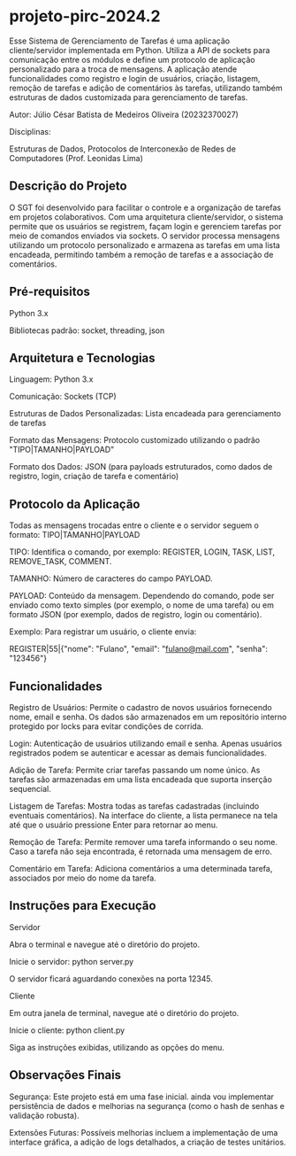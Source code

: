 # projeto-pirc-2024.2
Esse Sistema de Gerenciamento de Tarefas é uma aplicação cliente/servidor implementada em Python. Utiliza a API de sockets para comunicação entre os módulos e define um protocolo de aplicação personalizado para a troca de mensagens. A aplicação atende funcionalidades como registro e login de usuários, criação, listagem, remoção de tarefas e adição de comentários às tarefas, utilizando também estruturas de dados customizada para gerenciamento de tarefas.

Autor:
Júlio César Batista de Medeiros Oliveira (20232370027)

Disciplinas:

Estruturas de Dados, Protocolos de Interconexão de Redes de Computadores (Prof. Leonidas Lima)

## Descrição do Projeto

O SGT foi desenvolvido para facilitar o controle e a organização de tarefas em projetos colaborativos. Com uma arquitetura cliente/servidor, o sistema permite que os usuários se registrem, façam login e gerenciem tarefas por meio de comandos enviados via sockets. O servidor processa mensagens utilizando um protocolo personalizado e armazena as tarefas em uma lista encadeada, permitindo também a remoção de tarefas e a associação de comentários.

## Pré-requisitos
Python 3.x

Bibliotecas padrão: socket, threading, json

## Arquitetura e Tecnologias

Linguagem: Python 3.x

Comunicação: Sockets (TCP)

Estruturas de Dados Personalizadas: Lista encadeada para gerenciamento de tarefas

Formato das Mensagens: Protocolo customizado utilizando o padrão "TIPO|TAMANHO|PAYLOAD"

Formato dos Dados: JSON (para payloads estruturados, como dados de registro, login, criação de tarefa e comentário)

## Protocolo da Aplicação

Todas as mensagens trocadas entre o cliente e o servidor seguem o formato: TIPO|TAMANHO|PAYLOAD

TIPO: Identifica o comando, por exemplo: REGISTER, LOGIN, TASK, LIST, REMOVE_TASK, COMMENT.

TAMANHO: Número de caracteres do campo PAYLOAD.

PAYLOAD: Conteúdo da mensagem. Dependendo do comando, pode ser enviado como texto simples (por exemplo, o nome de uma tarefa) ou em formato JSON (por exemplo, dados de registro, login ou comentário).

Exemplo: Para registrar um usuário, o cliente envia:

REGISTER|55|{"nome": "Fulano", "email": "fulano@mail.com", "senha": "123456"}


## Funcionalidades

Registro de Usuários: Permite o cadastro de novos usuários fornecendo nome, email e senha. Os dados são armazenados em um repositório interno protegido por locks para evitar condições de corrida.

Login: Autenticação de usuários utilizando email e senha. Apenas usuários registrados podem se autenticar e acessar as demais funcionalidades.

Adição de Tarefa: Permite criar tarefas passando um nome único. As tarefas são armazenadas em uma lista encadeada que suporta inserção sequencial.

Listagem de Tarefas: Mostra todas as tarefas cadastradas (incluindo eventuais comentários). Na interface do cliente, a lista permanece na tela até que o usuário pressione Enter para retornar ao menu.

Remoção de Tarefa: Permite remover uma tarefa informando o seu nome. Caso a tarefa não seja encontrada, é retornada uma mensagem de erro.

Comentário em Tarefa: Adiciona comentários a uma determinada tarefa, associados por meio do nome da tarefa.

## Instruções para Execução

Servidor

Abra o terminal e navegue até o diretório do projeto.

Inicie o servidor: 
python server.py

O servidor ficará aguardando conexões na porta 12345.

Cliente

Em outra janela de terminal, navegue até o diretório do projeto.

Inicie o cliente:
python client.py

Siga as instruções exibidas, utilizando as opções do menu.

## Observações Finais

Segurança: Este projeto está em uma fase inicial. ainda vou implementar persistência de dados e melhorias na segurança (como o hash de senhas e validação robusta).

Extensões Futuras: Possíveis melhorias incluem a implementação de uma interface gráfica, a adição de logs detalhados, a criação de testes unitários.
